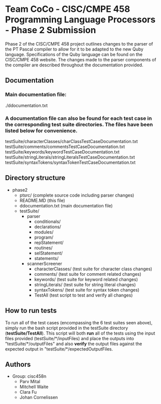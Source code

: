 # Team CoCo - CISC/CMPE 458 Programming Language Processors - Phase 2 Submission
Phase 2 of the CISC/CMPE 458 project outlines changes to the parser of the PT Pascal compiler to allow for it to be adapted to the new Quby language. Specifications of the Quby language can be found on the CISC/CMPE 458 website. The changes made to the parser components of the compiler are described throughout the documentation provided.

## Documentation
### Main documentation file:
./ddocumentation.txt
### A documentation file can also be found for each test case in the corresponding test suite directories. The files have been listed below for convenience.
testSuite/characterClasses/charClassTestCaseDocumentation.txt
testSuite/comments/commentsTestCaseDocumentation.txt
testSuite/keywords/keywordTestCaseDocumentation.txt
testSuite/stringLiterals/stringLiteralsTestCaseDocumentation.txt
testSuite/syntaxTokens/syntaxTokenTestCaseDocumentation.txt

## Directory structure
* phase2
   * ptsrc/ (complete source code including parser changes)
   * README.MD (this file)
   * ddocumentation.txt (main documentation file)
   * testSuite/
      * parser
        * conditionals/
        * declarations/
        * modules/
        * program/
        * repStatement/
        * routines/ 
        * selStatement/
        * statements/
      * scannerScreener
        * characterClasses/ (test suite for character class changes)
        * comments/ (test suite for comment related changes)
        * keywords/ (test suite for keyword related changes)
        * stringLiterals/ (test suite for string literal changes)
        * syntaxTokens/ (test suite for syntax token changes)
        * TestAll (test script to test and verify all changes)

## How to run tests
To run all of the test cases (encompassing the 6 test suites seen above), simply run the bash script provided in the testSuite directory (**testSuite/TestAll**). This script will both **run** all of the tests using the input files provided (testSuite/\*/inputFiles) and place the outputs into "testSuite/\*/outputFiles" and also **verify** the output files against the expected output in "testSuite/\*/expectedOutputFiles.

## Authors
* Group: cisc458n
   * Parv Mital
   * Mitchell Waite
   * Clara Fu
   * Johan Cornelissen

